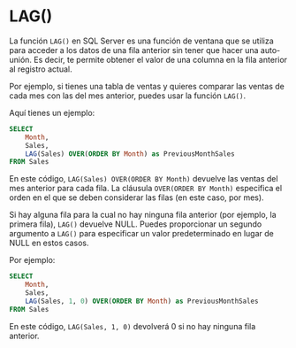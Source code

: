 # LAG()

La función `LAG()` en SQL Server es una función de ventana que se utiliza para acceder a los datos de una fila anterior sin tener que hacer una auto-unión. Es decir, te permite obtener el valor de una columna en la fila anterior al registro actual.

Por ejemplo, si tienes una tabla de ventas y quieres comparar las ventas de cada mes con las del mes anterior, puedes usar la función `LAG()`.

Aquí tienes un ejemplo:
```sql
SELECT 
    Month, 
    Sales, 
    LAG(Sales) OVER(ORDER BY Month) as PreviousMonthSales
FROM Sales
```


En este código, `LAG(Sales) OVER(ORDER BY Month)` devuelve las ventas del mes anterior para cada fila. La cláusula `OVER(ORDER BY Month)` especifica el orden en el que se deben considerar las filas (en este caso, por mes).

Si hay alguna fila para la cual no hay ninguna fila anterior (por ejemplo, la primera fila), `LAG()` devuelve NULL. Puedes proporcionar un segundo argumento a `LAG()` para especificar un valor predeterminado en lugar de NULL en estos casos.

Por ejemplo:

```sql
SELECT 
    Month, 
    Sales, 
    LAG(Sales, 1, 0) OVER(ORDER BY Month) as PreviousMonthSales
FROM Sales
```

En este código, `LAG(Sales, 1, 0)` devolverá 0 si no hay ninguna fila anterior.